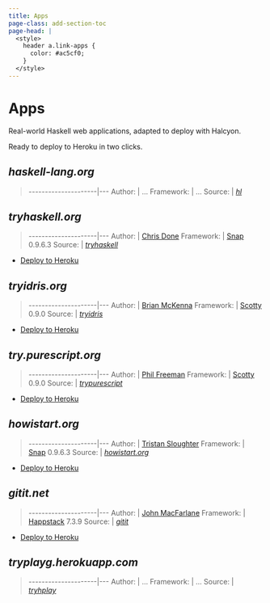 ```yaml
---
title: Apps
page-class: add-section-toc
page-head: |
  <style>
    header a.link-apps {
      color: #ac5cf0;
    }
  </style>
---
```



Apps
====

Real-world Haskell web applications, adapted to deploy with Halcyon.

Ready to deploy to Heroku in two clicks.


_haskell-lang.org_
------------------

> ---------------------|---
> Author:              | …
> Framework:           | …
> Source:              | [_hl_](https://github.com/mietek/hl/tree/halcyon/)

<nav>
<ul class="menu open">
<!-- <li><a href="examples/hl/">Learn more</a></li> -->
<!-- <li><a href="https://heroku.com/deploy?template=https://github.com/mietek/hl/tree/halcyon/">Deploy to Heroku</a></li> -->
</ul>
</nav>


_tryhaskell.org_
----------------

> ---------------------|---
> Author:              | [Chris Done](https://github.com/chrisdone/tryhaskell/)
> Framework:           | [Snap](http://snapframework.com/) 0.9.6.3
> Source:              | [_tryhaskell_](https://github.com/mietek/tryhaskell/tree/halcyon/)

<nav>
<ul class="menu open">
<!-- <li><a href="examples/tryhaskell/">Learn more</a></li> -->
<li><a href="https://heroku.com/deploy?template=https://github.com/mietek/tryhaskell/tree/halcyon/">Deploy to Heroku</a></li>
</ul>
</nav>


_tryidris.org_
--------------

> ---------------------|---
> Author:              | [Brian McKenna](https://github.com/puffnfresh/tryidris/)
> Framework:           | [Scotty](https://github.com/scotty-web/scotty/) 0.9.0
> Source:              | [_tryidris_](https://github.com/mietek/tryidris/tree/halcyon/)

<nav>
<ul class="menu open">
<!-- <li><a href="examples/tryidris/">Learn more</a></li> -->
<li><a href="https://heroku.com/deploy?template=https://github.com/mietek/tryidris/tree/halcyon/">Deploy to Heroku</a></li>
</ul>
</nav>


_try.purescript.org_
--------------------

> ---------------------|---
> Author:              | [Phil Freeman](https://github.com/purescript/trypurescript/)
> Framework:           | [Scotty](https://github.com/scotty-web/scotty/) 0.9.0
> Source:              | [_trypurescript_](https://github.com/mietek/trypurescript/tree/halcyon/)

<nav>
<ul class="menu open">
<!-- <li><a href="examples/trypurescript/">Learn more</a></li> -->
<li><a href="https://heroku.com/deploy?template=https://github.com/mietek/trypurescript/tree/halcyon/">Deploy to Heroku</a></li>
</ul>
</nav>


_howistart.org_
---------------

> ---------------------|---
> Author:              | [Tristan Sloughter](https://github.com/howistart/howistart.org/)
> Framework:           | [Snap](http://snapframework.com/) 0.9.6.3
> Source:              | [_howistart.org_](https://github.com/mietek/howistart.org/tree/halcyon/)

<nav>
<ul class="menu open">
<!-- <li><a href="examples/howistart.org/">Learn more</a></li> -->
<li><a href="https://heroku.com/deploy?template=https://github.com/mietek/howistart.org/tree/halcyon/">Deploy to Heroku</a></li>
</ul>
</nav>


_gitit.net_
-----------

> ---------------------|---
> Author:              | [John MacFarlane](https://github.com/jgm/gitit/)
> Framework:           | [Happstack](http://happstack.com/) 7.3.9
> Source:              | [_gitit_](https://github.com/mietek/gitit/tree/halcyon/)

<nav>
<ul class="menu open">
<!-- <li><a href="examples/gitit/">Learn more</a></li> -->
<li><a href="https://heroku.com/deploy?template=https://github.com/mietek/gitit/tree/halcyon/">Deploy to Heroku</a></li>
</ul>
</nav>


_tryplayg.herokuapp.com_
------------------------

> ---------------------|---
> Author:              | …
> Framework:           | …
> Source:              | [_tryhplay_](https://github.com/mietek/tryhplay/tree/halcyon/)

<nav>
<ul class="menu open">
<!-- <li><a href="examples/tryhplay/">Learn more</a></li> -->
<!-- <li><a href="https://heroku.com/deploy?template=https://github.com/mietek/tryhplay/tree/halcyon/">Deploy to Heroku</a></li> -->
</ul>
</nav>
